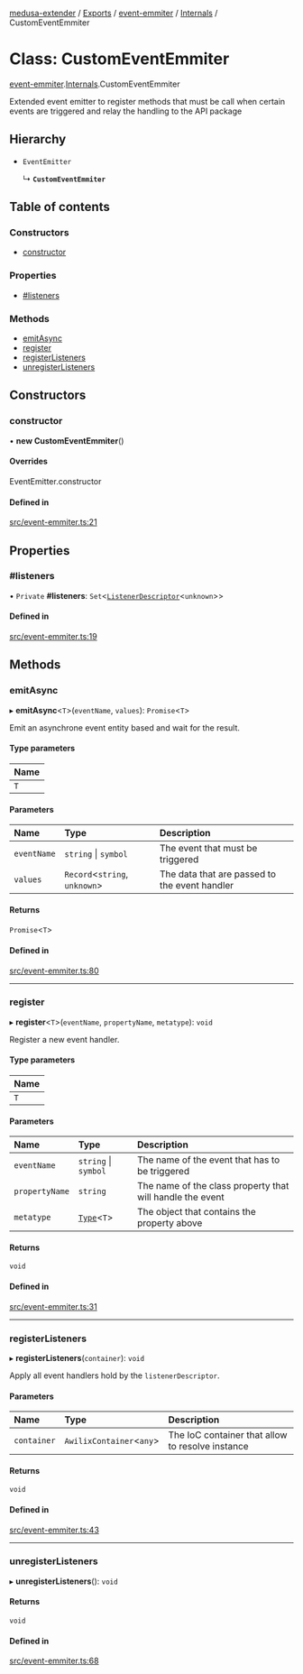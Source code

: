 [medusa-extender](../README.md) / [Exports](../modules.md) / [event-emmiter](../modules/event_emmiter.md) / [Internals](../modules/event_emmiter.Internals.md) / CustomEventEmmiter

# Class: CustomEventEmmiter

[event-emmiter](../modules/event_emmiter.md).[Internals](../modules/event_emmiter.Internals.md).CustomEventEmmiter

Extended event emitter to register methods that must be call when certain events are triggered and relay the handling to the API package

## Hierarchy

- `EventEmitter`

  ↳ **`CustomEventEmmiter`**

## Table of contents

### Constructors

- [constructor](event_emmiter.Internals.CustomEventEmmiter.md#constructor)

### Properties

- [#listeners](event_emmiter.Internals.CustomEventEmmiter.md##listeners)

### Methods

- [emitAsync](event_emmiter.Internals.CustomEventEmmiter.md#emitasync)
- [register](event_emmiter.Internals.CustomEventEmmiter.md#register)
- [registerListeners](event_emmiter.Internals.CustomEventEmmiter.md#registerlisteners)
- [unregisterListeners](event_emmiter.Internals.CustomEventEmmiter.md#unregisterlisteners)

## Constructors

### constructor

• **new CustomEventEmmiter**()

#### Overrides

EventEmitter.constructor

#### Defined in

[src/event-emmiter.ts:21](https://github.com/adrien2p/medusa-extender/blob/9d6ee37/src/event-emmiter.ts#L21)

## Properties

### #listeners

• `Private` **#listeners**: `Set`<[`ListenerDescriptor`](../modules/event_emmiter.Internals.md#listenerdescriptor)<`unknown`\>\>

#### Defined in

[src/event-emmiter.ts:19](https://github.com/adrien2p/medusa-extender/blob/9d6ee37/src/event-emmiter.ts#L19)

## Methods

### emitAsync

▸ **emitAsync**<`T`\>(`eventName`, `values`): `Promise`<`T`\>

Emit an asynchrone event entity based and wait for the result.

#### Type parameters

| Name |
| :------ |
| `T` |

#### Parameters

| Name | Type | Description |
| :------ | :------ | :------ |
| `eventName` | `string` \| `symbol` | The event that must be triggered |
| `values` | `Record`<`string`, `unknown`\> | The data that are passed to the event handler |

#### Returns

`Promise`<`T`\>

#### Defined in

[src/event-emmiter.ts:80](https://github.com/adrien2p/medusa-extender/blob/9d6ee37/src/event-emmiter.ts#L80)

___

### register

▸ **register**<`T`\>(`eventName`, `propertyName`, `metatype`): `void`

Register a new event handler.

#### Type parameters

| Name |
| :------ |
| `T` |

#### Parameters

| Name | Type | Description |
| :------ | :------ | :------ |
| `eventName` | `string` \| `symbol` | The name of the event that has to be triggered |
| `propertyName` | `string` | The name of the class property that will handle the event |
| `metatype` | [`Type`](../interfaces/types.Type.md)<`T`\> | The object that contains the property above |

#### Returns

`void`

#### Defined in

[src/event-emmiter.ts:31](https://github.com/adrien2p/medusa-extender/blob/9d6ee37/src/event-emmiter.ts#L31)

___

### registerListeners

▸ **registerListeners**(`container`): `void`

Apply all event handlers hold by the `listenerDescriptor`.

#### Parameters

| Name | Type | Description |
| :------ | :------ | :------ |
| `container` | `AwilixContainer`<`any`\> | The IoC container that allow to resolve instance |

#### Returns

`void`

#### Defined in

[src/event-emmiter.ts:43](https://github.com/adrien2p/medusa-extender/blob/9d6ee37/src/event-emmiter.ts#L43)

___

### unregisterListeners

▸ **unregisterListeners**(): `void`

#### Returns

`void`

#### Defined in

[src/event-emmiter.ts:68](https://github.com/adrien2p/medusa-extender/blob/9d6ee37/src/event-emmiter.ts#L68)
